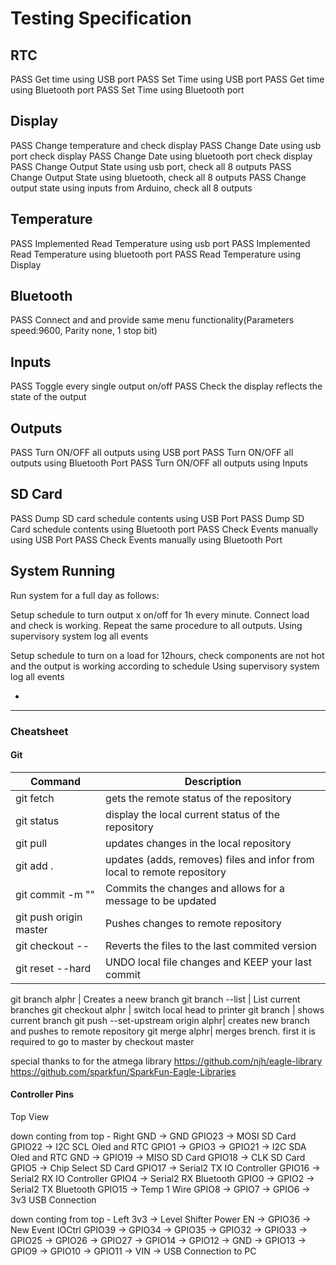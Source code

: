 # Testing Specification

## RTC
PASS Get time using USB port 
PASS Set Time using USB port
PASS Get time using Bluetooth port 
PASS Set Time using Bluetooth port

## Display
PASS Change temperature and check display
PASS Change Date using usb port check display
PASS Change Date using bluetooth port check display
PASS Change Output State using usb port, check all 8 outputs
PASS Change Output State using bluetooth, check all 8 outputs
PASS Change output state using inputs from Arduino, check all 8 outputs

## Temperature
PASS Implemented Read Temperature using usb port
PASS Implemented Read Temperature using bluetooth port
PASS Read Temperature using Display

## Bluetooth
PASS Connect and and provide same menu functionality(Parameters speed:9600, Parity none, 1 stop bit)

## Inputs
PASS Toggle every single output on/off
PASS Check the display reflects the state of the output

## Outputs
PASS Turn ON/OFF all outputs using USB port
PASS Turn ON/OFF all outputs using Bluetooth Port
PASS Turn ON/OFF all outputs using Inputs

## SD Card
PASS Dump SD card schedule contents using USB Port
PASS Dump SD Card schedule contents using Bluetooth port
PASS Check Events manually using USB Port
PASS Check Events manually using Bluetooth Port

## System Running
Run system for a full day as follows:

Setup schedule to turn output x on/off for 1h every minute. 
Connect load and check is working. Repeat the same procedure to all outputs. Using supervisory system log all events

Setup schedule to turn on a load for 12hours, check components are not hot and the output is working according to schedule
Using supervisory system log all events



    
    

-
---

### Cheatsheet
#### Git

Command | Description
--- | --- 
git fetch | gets the remote status of the repository
git status | display the local current status of the repository
git pull | updates changes in the local repository
git add . | updates (adds, removes) files and infor from local to remote repository
git commit -m "" | Commits the changes and allows for a message to be updated
git push origin master| Pushes changes to remote repository
git checkout --| Reverts the files to the last commited version
git reset --hard | UNDO local file changes and KEEP your last commit
 
git branch alphr | Creates a neew branch
git branch --list | List current branches
git checkout alphr | switch local head to printer
git branch | shows current branch
git push --set-upstream origin alphr| creates new branch and pushes to remote repository
git merge alphr| merges brench. first it is required to go to master by checkout master


special thanks to for the atmega library
https://github.com/njh/eagle-library
https://github.com/sparkfun/SparkFun-Eagle-Libraries



#### Controller Pins
Top View 

 down conting from top - Right
GND    -> GND 
GPIO23 -> MOSI SD Card
GPIO22 -> I2C SCL Oled and RTC 
GPIO1  -> 
GPIO3  -> 
GPIO21 -> I2C SDA Oled and RTC
GND    -> 
GPIO19 -> MISO SD Card
GPIO18 -> CLK SD Card
GPIO5  -> Chip Select SD Card
GPIO17 -> Serial2 TX IO Controller 
GPIO16 -> Serial2 RX IO Controller
GPIO4  -> Serial2 RX Bluetooth
GPIO0  -> 
GPIO2  -> Serial2 TX Bluetooth
GPIO15 -> Temp 1 Wire
GPIO8  ->
GPIO7  ->
GPIO6  ->
3v3
USB Connection


down conting from top - Left
3v3    -> Level Shifter Power
EN     -> 
GPIO36 -> New Event IOCtrl
GPIO39 ->
GPIO34 ->
GPIO35 ->
GPIO32 ->
GPIO33 ->
GPIO25 ->
GPIO26 ->
GPIO27 -> 
GPIO14 ->
GPIO12 ->
GND    ->
GPIO13 ->
GPIO9  ->
GPIO10 ->
GPIO11 ->
VIN    -> 
USB Connection to PC
